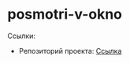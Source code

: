 # posmotri-v-okno

Ссылки:
- Репозиторий проекта: [Ссылка](https://github.com/arinvale/posmotri-v-okno-fd)
